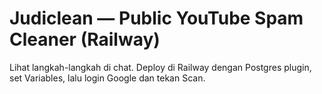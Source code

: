 # Judiclean — Public YouTube Spam Cleaner (Railway)
Lihat langkah-langkah di chat. Deploy di Railway dengan Postgres plugin, set Variables, lalu login Google dan tekan Scan.
